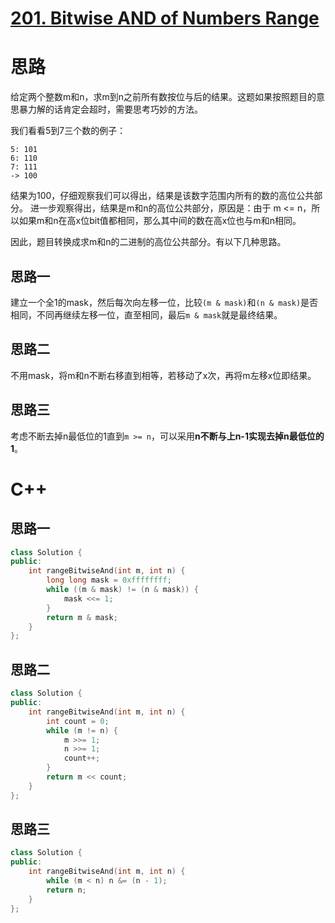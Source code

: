 # [201. Bitwise AND of Numbers Range](https://leetcode.com/problems/bitwise-and-of-numbers-range/)

# 思路
给定两个整数m和n，求m到n之前所有数按位与后的结果。这题如果按照题目的意思暴力解的话肯定会超时，需要思考巧妙的方法。

我们看看5到7三个数的例子：
``` 
5: 101
6: 110
7: 111
-> 100
```
结果为100，仔细观察我们可以得出，结果是该数字范围内所有的数的高位公共部分。
进一步观察得出，结果是m和n的高位公共部分，原因是：由于 m <= n，所以如果m和n在高x位bit值都相同，那么其中间的数在高x位也与m和n相同。

因此，题目转换成求m和n的二进制的高位公共部分。有以下几种思路。

## 思路一
建立一个全1的mask，然后每次向左移一位，比较`(m & mask)`和`(n & mask)`是否相同，不同再继续左移一位，直至相同，最后`m & mask`就是最终结果。

## 思路二
不用mask，将m和n不断右移直到相等，若移动了x次，再将m左移x位即结果。

## 思路三
考虑不断去掉n最低位的1直到`m >= n`，可以采用**n不断与上n-1实现去掉n最低位的1**。

# C++
## 思路一
``` C++
class Solution {
public:
    int rangeBitwiseAnd(int m, int n) {
        long long mask = 0xffffffff;
        while ((m & mask) != (n & mask)) {
            mask <<= 1;
        }
        return m & mask;
    }
};
```

## 思路二
``` C++
class Solution {
public:
    int rangeBitwiseAnd(int m, int n) {
        int count = 0;
        while (m != n) {
            m >>= 1;
            n >>= 1;
            count++;
        }
        return m << count;
    }
};
```

## 思路三
``` C++
class Solution {
public:
    int rangeBitwiseAnd(int m, int n) {
        while (m < n) n &= (n - 1);
        return n;
    }
};
```
